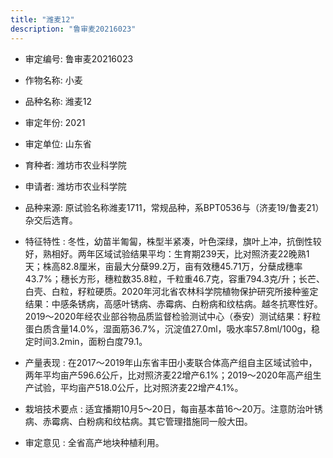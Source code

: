 ```yaml
---
title: "潍麦12"
description: "鲁审麦20216023"
---
```

* 审定编号:  鲁审麦20216023

*  作物名称:  小麦

*  品种名称:  潍麦12

*  审定年份:  2021

*  审定单位:  山东省

* 育种者:  潍坊市农业科学院

*  申请者:  潍坊市农业科学院

*  品种来源:  原试验名称潍麦1711，常规品种，系BPT0536与（济麦19/鲁麦21）杂交后选育。

*  特征特性 : 
冬性，幼苗半匍匐，株型半紧凑，叶色深绿，旗叶上冲，抗倒性较好，熟相好。两年区域试验结果平均：生育期239天，比对照济麦22晚熟1天；株高82.8厘米，亩最大分蘖99.2万，亩有效穗45.71万，分蘖成穗率43.7%；穗长方形，穗粒数35.8粒，千粒重46.7克，容重794.3克/升；长芒、白壳、白粒，籽粒硬质。2020年河北省农林科学院植物保护研究所接种鉴定结果：中感条锈病，高感叶锈病、赤霉病、白粉病和纹枯病。越冬抗寒性好。2019～2020年经农业部谷物品质监督检验测试中心（泰安）测试结果：籽粒蛋白质含量14.0%，湿面筋36.7%，沉淀值27.0ml，吸水率57.8ml/100g，稳定时间3.2min，面粉白度79.1。
 
*  产量表现 : 
在2017～2019年山东省丰田小麦联合体高产组自主区域试验中，两年平均亩产596.6公斤，比对照济麦22增产6.1%；2019～2020年高产组生产试验，平均亩产518.0公斤，比对照济麦22增产4.1%。

*  栽培技术要点 : 
适宜播期10月5～20日，每亩基本苗16～20万。注意防治叶锈病、赤霉病、白粉病和纹枯病。其它管理措施同一般大田。

*  审定意见 : 
全省高产地块种植利用。
